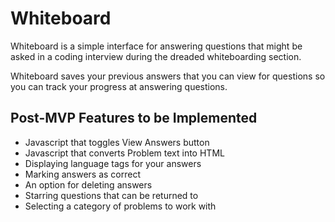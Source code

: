 # Whiteboard

Whiteboard is a simple interface for answering questions that might be asked in a coding interview during the dreaded whiteboarding section.

Whiteboard saves your previous answers that you can view for questions so you can track your progress at answering questions.

## Post-MVP Features to be Implemented

* Javascript that toggles View Answers button
* Javascript that converts Problem text into HTML
* Displaying language tags for your answers
* Marking answers as correct
* An option for deleting answers
* Starring questions that can be returned to
* Selecting a category of problems to work with